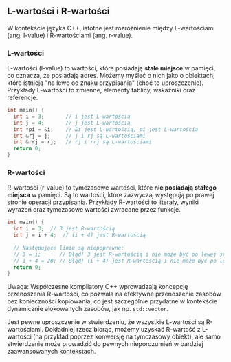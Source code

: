 ## L-wartości i R-wartości

W kontekście języka C++, istotne jest rozróżnienie między L-wartościami (ang. l-value) i R-wartościami (ang. r-value).

### L-wartości

L-wartości (l-value) to wartości, które posiadają **stałe miejsce** w pamięci, co oznacza, że posiadają adres. Możemy myśleć o nich jako o obiektach, które istnieją "na lewo od znaku przypisania" (choć to uproszczenie). Przykłady L-wartości to zmienne, elementy tablicy, wskaźniki oraz referencje.

```c++
int main() {
  int i = 3;       // i jest L-wartością
  int j = 4;       // j jest L-wartością
  int *pi = &i;    // &i jest L-wartością, pi jest L-wartością
  int &rj = j;     // j i rj są L-wartościami
  int &rrj = rj;   // rj i rrj są L-wartościami
  return 0;
}
```

### R-wartości

R-wartości (r-value) to tymczasowe wartości, które **nie posiadają stałego miejsca** w pamięci. Są to wartości, które zazwyczaj występują po prawej stronie operacji przypisania. Przykłady R-wartości to literały, wyniki wyrażeń oraz tymczasowe wartości zwracane przez funkcje.

```c++
int main() {
  int i = 3;  // 3 jest R-wartością
  int j = i + 4;  // (i + 4) jest R-wartością
  
  // Następujące linie są niepoprawne:
  // 3 = i;      // Błąd! 3 jest R-wartością i nie może być po lewej stronie przypisania
  // i + 4 = 20; // Błąd! (i + 4) jest R-wartością i nie może być po lewej stronie przypisania
  return 0;
}
```

Uwaga: Współczesne kompilatory C++ wprowadzają koncepcję przenoszenia R-wartości, co pozwala na efektywne przenoszenie zasobów bez konieczności kopiowania, co jest szczególnie przydatne w kontekście dynamicznie alokowanych zasobów, jak np. `std::vector`.

Jest pewne uproszczenie w stwierdzeniu, że wszystkie L-wartości są R-wartościami. Dokładniej rzecz biorąc, możemy uzyskać R-wartość z L-wartości (na przykład poprzez konwersję na tymczasowy obiekt), ale samo stwierdzenie może prowadzić do pewnych nieporozumień w bardziej zaawansowanych kontekstach.
